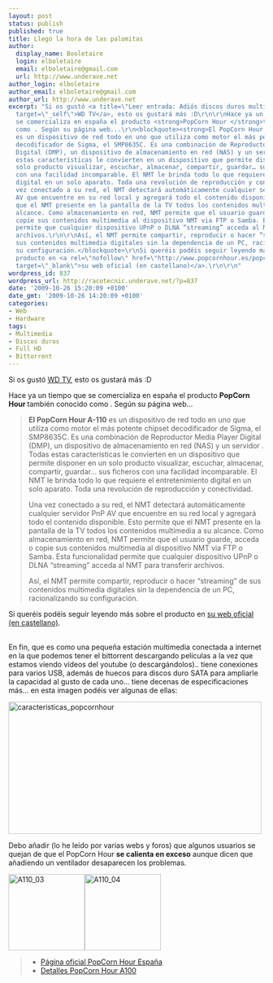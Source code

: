 ```yaml
---
layout: post
status: publish
published: true
title: Llegó la hora de las palomitas
author:
  display_name: Booletaire
  login: elboletaire
  email: elboletaire@gmail.com
  url: http://www.underave.net
author_login: elboletaire
author_email: elboletaire@gmail.com
author_url: http://www.underave.net
excerpt: "Si os gustó <a title=\"Leer entrada: Adiós discos duros multimedia\" href=\"http://racotecnic.underave.net/2009/10/adios-discos-duros-multimedia/\"
  target=\"_self\">WD TV</a>, esto os gustará más :D\r\n\r\nHace ya un tiempo que
  se comercializa en españa el producto <strong>PopCorn Hour </strong>también conocido
  como . Según su página web...\r\n<blockquote><strong>El PopCorn Hour A-110</strong>
  es un dispositivo de red todo en uno que utiliza como motor el más potente chipset
  decodificador de Sigma, el SMP8635C. Es una combinación de Reproductor Media Player
  Digital (DMP), un dispositivo de almacenamiento en red (NAS) y un servidor . Todas
  estas características le convierten en un dispositivo que permite disponer en un
  solo producto visualizar, escuchar, almacenar, compartir, guardar… sus ficheros
  con una facilidad incomparable. El NMT le brinda todo lo que requiere el entretenimiento
  digital en un solo aparato. Toda una revolución de reproducción y conectividad.\r\n\r\nUna
  vez conectado a su red, el NMT detectará automáticamente cualquier servidor PnP
  AV que encuentre en su red local y agregará todo el contenido disponible. Esto permite
  que el NMT presente en la pantalla de la TV todos los contenidos multimedia a su
  alcance. Como almacenamiento en red, NMT permite que el usuario guarde, acceda o
  copie sus contenidos multimedia al dispositivo NMT via FTP o Samba. Esta funcionalidad
  permite que cualquier dispositivo UPnP o DLNA “streaming” acceda al NMT para transferir
  archivos.\r\n\r\nAsí, el NMT permite compartir, reproducir o hacer “streaming” de
  sus contenidos multimedia digitales sin la dependencia de un PC, racionalizando
  su configuración.</blockquote>\r\nSi queréis podéis seguir leyendo más sobre el
  producto en <a rel=\"nofollow\" href=\"http://www.popcornhour.es/popcornhour_A110\"
  target=\"_blank\">su web oficial (en castellano)</a>.\r\n\r\n"
wordpress_id: 837
wordpress_url: http://racotecnic.underave.net/?p=837
date: '2009-10-26 15:20:09 +0100'
date_gmt: '2009-10-26 14:20:09 +0100'
categories:
- Web
- Hardware
tags:
- Multimedia
- Discos duros
- Full HD
- Bittorrent
---
```


Si os gustó <a title="Leer entrada: Adiós discos duros multimedia" href="http://racotecnic.underave.net/2009/10/adios-discos-duros-multimedia/" target="_self">WD TV</a>, esto os gustará más :D

Hace ya un tiempo que se comercializa en españa el producto <strong>PopCorn Hour </strong>también conocido como . Según su página web...
<blockquote>
<strong>El PopCorn Hour A-110</strong> es un dispositivo de red todo en uno que utiliza como motor el más potente chipset decodificador de Sigma, el SMP8635C. Es una combinación de Reproductor Media Player Digital (DMP), un dispositivo de almacenamiento en red (NAS) y un servidor . Todas estas características le convierten en un dispositivo que permite disponer en un solo producto visualizar, escuchar, almacenar, compartir, guardar… sus ficheros con una facilidad incomparable. El NMT le brinda todo lo que requiere el entretenimiento digital en un solo aparato. Toda una revolución de reproducción y conectividad.

Una vez conectado a su red, el NMT detectará automáticamente cualquier servidor PnP AV que encuentre en su red local y agregará todo el contenido disponible. Esto permite que el NMT presente en la pantalla de la TV todos los contenidos multimedia a su alcance. Como almacenamiento en red, NMT permite que el usuario guarde, acceda o copie sus contenidos multimedia al dispositivo NMT via FTP o Samba. Esta funcionalidad permite que cualquier dispositivo UPnP o DLNA “streaming” acceda al NMT para transferir archivos.

Así, el NMT permite compartir, reproducir o hacer “streaming” de sus contenidos multimedia digitales sin la dependencia de un PC, racionalizando su configuración.</blockquote>

Si queréis podéis seguir leyendo más sobre el producto en <a rel="nofollow" href="http://www.popcornhour.es/popcornhour_A110" target="_blank">su web oficial (en castellano)</a>.

<a id="more"></a><a id="more-837"></a><br />
En fin, que es como una pequeña estación multimedia conectada a internet en la que podemos tener el bittorrent descargando películas a la vez que estamos viendo vídeos del youtube (o descargándolos).. tiene conexiones para varios USB, además de huecos para discos duro SATA para ampliarle la capacidad al gusto de cada uno... tiene decenas de especificaciones más... en esta imagen podéis ver algunas de ellas:

<img class="size-full wp-image-840 aligncenter" title="caracteristicas_popcornhour" src="{{ site.url }}/uploads/2009/10/caracteristicas_popcornhour.jpg" alt="caracteristicas_popcornhour" width="498" height="260" />

Debo añadir (lo he leído por varias webs y foros) que algunos usuarios se quejan de que el PopCorn Hour <strong>se calienta en exceso</strong> aunque dicen que añadiendo un ventilador desaparecen los problemas.

<a href="{{ site.url }}/uploads/2009/10/A110_03.jpg"><img class="alignnone size-thumbnail wp-image-838" title="A110_03" src="{{ site.url }}/uploads/2009/10/A110_03-150x150.jpg" alt="A110_03" width="150" height="150" /></a><a href="{{ site.url }}/uploads/2009/10/A110_04.jpg"><img class="alignnone size-thumbnail wp-image-839" title="A110_04" src="{{ site.url }}/uploads/2009/10/A110_04-150x150.jpg" alt="A110_04" width="150" height="150" /></a>
<blockquote>

<ul>
<li><a rel="nofollow" href="http://www.popcornhour.es/" target="_blank">Página oficial PopCorn Hour España</a></li>
<li><a rel="nofollow" href="http://www.popcornhour.es/popcornhour_A110" target="_blank">Detalles PopCorn Hour A100</a></li>
</ul>
</blockquote>
